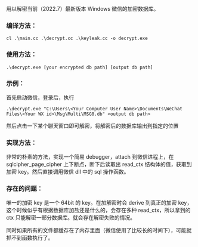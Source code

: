 用以解密当前（2022.7）最新版本 Windows 微信的加密数据库。

### 编译方法：

```
cl .\main.cc .\decrypt.cc .\keyleak.cc -o decrypt.exe
```

### 使用方法：

```
.\decrypt.exe [your encrypted db path] [output db path]
```

### 示例：

首先启动微信，登录后，执行
```
.\decrypt.exe "C:\Users\<Your Computer User Name>\Documents\WeChat Files\<Your WX id>\Msg\Multi\MSG0.db" <output db path>
```
然后点击一下某个聊天窗口即可解密，将解密后的数据库输出到指定的位置

### 实现方法：

非常的朴素的方法，实现一个简易 debugger，attach 到微信进程上，在 sqlcipher_page_cipher 上下断点，断下后读取出 read_ctx 结构体的值，获取到加密 key。然后直接调用微信 dll 中的 sql 操作函数。

### 存在的问题：

唯一的加密 key 是一个 64bit 的 key。在加解密时会 derive 到真正的加密 key，这个时候似乎有根据数据库加盐还是什么的，会存在多种 read_ctx，所以拿到的 ctx 只能解密一部分数据库。就会存在解密失败的情况。

同时如果所有的文件都缓存在了内存里面（微信使用了比较长的时间下），可能就抓不到函数执行了。
